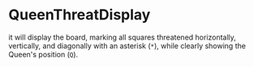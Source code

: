 # QueenThreatDisplay
 it will display the board, marking all squares threatened horizontally, vertically, and diagonally with an asterisk (`*`), while clearly showing the Queen's position (`Q`).
